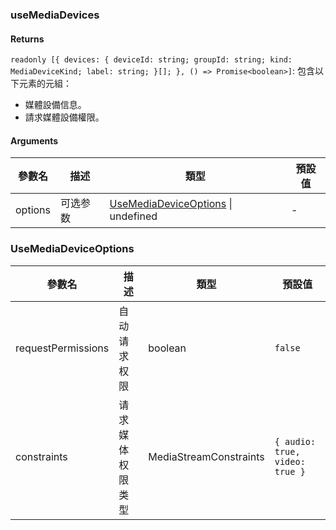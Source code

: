 ### useMediaDevices

#### Returns
`readonly [{ devices: { deviceId: string; groupId: string; kind: MediaDeviceKind; label: string; }[]; }, () => Promise<boolean>]`: 包含以下元素的元組：
- 媒體設備信息。
- 請求媒體設備權限。

#### Arguments
|參數名|描述|類型|預設值|
|---|---|---|---|
|options|可选参数|[UseMediaDeviceOptions](#UseMediaDeviceOptions) \| undefined |-|

### UseMediaDeviceOptions

|參數名|描述|類型|預設值|
|---|---|---|---|
|requestPermissions|自动请求权限|boolean |`false`|
|constraints|请求媒体权限类型|MediaStreamConstraints |`{ audio: true, video: true }`|